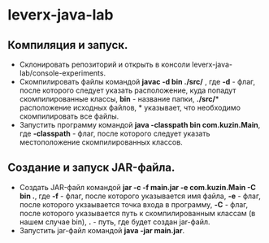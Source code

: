 # leverx-java-lab

## Компиляция и запуск.

-  Склонировать репозиторий и открыть в консоли leverx-java-lab/console-experiments.
-  Скомпилировать файлы командой **javac -d bin ./src/** , где **-d** - флаг, после которого следует указать расположение, куда попадут скомпилированные классы, **bin** - название папки, **./src/*** расположение исходных файлов, * указывает, что необходимо скомпилировать все файлы.
-  Запустить программу командой **java -classpath bin com.kuzin.Main**, где **-classpath** - флаг, после которого следует указать местоположение скомпилированных классов.

## Создание и запуск JAR-файла.

- Создать JAR-файл командой **jar -c -f  main.jar -e com.kuzin.Main  -C bin .**, где **-f** -  флаг, после которого указывается имя файла, **-e** - флаг, после которого укзаывается точка входа в программу, **-C** - флаг, после которого указывается путь к скомпилированным классам (в нашем случае bin), **.** - путь, где будет создан jar-файл.
- Запустить jar-файл командой **java -jar main.jar**.
